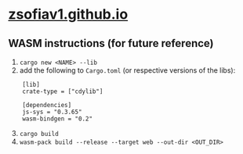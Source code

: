 # [zsofiav1.github.io](https://zsofiav1.github.io/)

## WASM instructions (for future reference)

1. `cargo new <NAME> --lib`
2. add the following to `Cargo.toml` (or respective versions of the libs):
```
    [lib]
    crate-type = ["cdylib"]

    [dependencies]
    js-sys = "0.3.65"
    wasm-bindgen = "0.2"
```
3. `cargo build`
4. `wasm-pack build --release --target web --out-dir <OUT_DIR>`